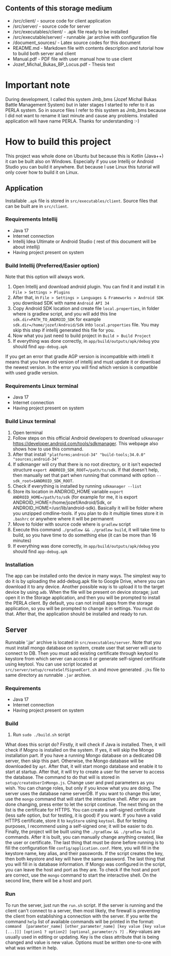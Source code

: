 ## Contents of this storage medium

- /src/client/ - source code for client application
- /src/server/ - source code for server
- /src/executables/client/ - .apk file ready to be installed
- /src/executable/server/ - runnable .jar archive with configuration file
- /document_sources/ - Latex source codes for this document
- README.md - Markdown file with contents description and tutorial how to build both server and client
- Manual.pdf - PDF file with user manual how to use client
- Jozef_Michal_Bukas_BP_Locus.pdf - Thesis text

# Important note

During development, I called this system Jmb_bms (Jozef Michal Bukas Battle Management System) but in later stages
I started to refer to it as PERLA system. So in source files I refer to this system as Jmb_bms because I did not
want to rename it last minute and cause any problems. Installed application will have name PERLA. Thanks for 
understanding :-)

# How to build this project

This project was whole done on Ubuntu but because this is Kotlin (Java++) it can be built also on Windows. Especially
if you use Intellij or Android Studio you can build it anywhere. But because I use Linux this tutorial
will only cover how to build it on Linux.

## Application

Installable `.apk` file is stored in `src/executables/client`. Source files that can be built are in `src/client`.

### Requirements Intellij

- Java 17
- Internet connection
- Intellij Idea Ultimate or Android Studio ( rest of this document will be about intellij)
- Having project present on system

### Build Intellij (Preferred/Easier option)

Note that this option will always work.

1. Open Intellij and download android plugin. You can find it and install it in `File > Settings > Plugins`
2. After that, in `File > Settings > Languages & Frameworks > Android SDK` you download SDK with name `Android API 34`
3. Copy Android SDK location and create file `local.properties`, in folder where is gradlew script, and you will add this line `sdk.dir=PATH_TO_ANDROID_SDK` for example `sdk.dir=/home/jozef/Android/Sdk` into `local.properties` file. You may skip this step if intellij generated this file for you.
4. Now what you just need to build project in `Build > Build Project`
5. If everything was done correctly, in `app/build/outputs/apk/debug` you should find `app-debug.apk`


If you get an error that gradle AGP version is incompatible with intelli it means that you have old version of intellij and must update it or download the newest version.
In the error you will find which version is compatible with used gradle version.

### Requirements Linux terminal

- Java 17
- Internet connection
- Having project present on system

### Build Linux terminal

1. Open terminal
2. Follow steps on this official Android developers to download `sdkmanager` https://developer.android.com/tools/sdkmanager. This webpage also shows how to use this command.
3. After that install `"platforms;android-34" "build-tools;34.0.0" "sources;android-34"`
4. If sdkmanger will cry that there is no root directory, or it isn't expected structure `export ANDROID_SDK_ROOT=/path/to/sdk`. If that doesn't help, then manually set that part when running that command with option `--sdk_root=$ANDROID_SDK_ROOT`.
5. Check if everything is installed by running `sdkmanager --list`
6. Store its location in ANDROID_HOME variable `export ANDROID_HOME=/path/to/sdk` (for example for me, it is export ANDROID_HOME=/home/jozef/Android/Sdk, or ANDROID_HOME=/usr/lib/android-sdk). Basically it will be folder where you unzipped cmdline-tools. if you plan to do it multiple times store it in `.bashrc` or anywhere where it will be permanent
7. Move to folder with source code where is `gradlew` script
8. Execute this command `./gradlew && ./gradlew build`, it will take time to build, so you have time to do something else (it can be more than 16 minutes)
9. If everything was done correctly, in `app/build/outputs/apk/debug` you should find `app-debug.apk`

### Installation
The app can be installed onto the device in many ways. The simplest way to do it is by uploading the add-debug.apk file to Google Drive, where you can download it to any device. Another possible way is to upload it to the target device by using `adb`. When the file
will be present on device storage; just open it in the Storage application, and then you will be prompted to install the PERLA client.
By default, you can not install apps from the storage application, so you will be prompted to change it in settings. You must do that.
After that, the application should be installed and ready to run.

## Server

Runnable '.jar' archive is located in `src/executables/server`. Note that you must install mongo database on system, create
user that server will use to connect to DB. Then you must add existing certificate through keytool to keystore from which server 
can access it or generate self-signed certificate using keytool. You can use script located at `src/server/setup/createSelfSignedCert.sh`
and move generated `.jks` file to same directory as runnable `.jar` archive. 

### Requirements

- Java 17
- Internet connection
- Having project present on system

### Build

1. Run `sudo ./build.sh` script

What does this script do? Firstly, it will check if Java is installed. Then, it will check if Mogno is installed on the system.
If yes, it will skip the Mongo installation part. If you have a running Mongo database on a dedicated DB server, then skip this part.
Otherwise, the Mongo database will be downloaded by `apt`. After that, it will start mongo database and enable it to start
at startup. After that, it will try to create a user for the server to access the database. The command to do that will is
stored in `setup/createUserInMongo.js`. Change user and pwd parameters as you wish. You can change roles, but only if you know
what you are doing. The server uses the database name serverDB. If you want to change this later, use the `mongo` command that will
start the interactive shell. After you are done changing, press enter to let the script continue. The next thing on the list is
the certificate for HTTPS. You can create a self-signed certificate (less safe option, but for testing, it is good) if you want.
If you have a valid HTTPS certificate, store it to `keyStore` using `keytool`. But for testing purposes, I recommend using a self-signed one; it will be easier to do. Finally, the project will be built using the `./gradlew && ./gradlew build` commands. After it is built, you can manually change anything created, like the user or certificate. The last thing that must be
done before running is to fill the configuration file `config/application.conf`. Here, you will fill in the keystore name, key alias,
and their passwords. If the script creates the key, then both keystore and key will have the same password. The last thing that you will fill
in is database information. If Mongo was configured in the script, you can leave the host and port as they are. To check if the host and port
are correct, use the `mongo` command to start the interactive shell. On the second line, there will be a host and port.

### Run

To run the server, just run the `run.sh` script. If the server is running and the client can't connect to a server, then most likely, the firewall is preventing the client from establishing a connection with the server. If you write the command `help` list of available commands
will be printed in the format: `command  [parameter_name] [other_parameter_name] [key value [key value [...]]] [option1 ? option2] [optional_parameter/s ?] `.
Key-values are usually used in editing or updating. Key is the class attribute that is being changed and value is new value.
Options must be written one-to-one with what was written in help.